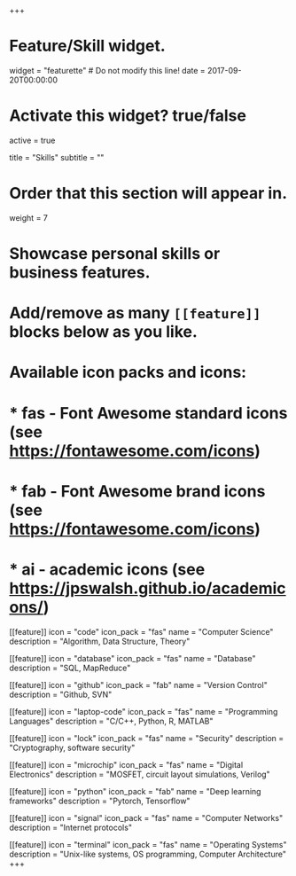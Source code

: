 +++
# Feature/Skill widget.
widget = "featurette"  # Do not modify this line!
date = 2017-09-20T00:00:00

# Activate this widget? true/false
active = true

title = "Skills"
subtitle = ""

# Order that this section will appear in.
weight = 7

# Showcase personal skills or business features.
#
# Add/remove as many `[[feature]]` blocks below as you like.
#
# Available icon packs and icons:
# * fas - Font Awesome standard icons (see https://fontawesome.com/icons)
# * fab - Font Awesome brand icons (see https://fontawesome.com/icons)
# * ai - academic icons (see https://jpswalsh.github.io/academicons/)

[[feature]]
  icon = "code"
  icon_pack = "fas"
  name = "Computer Science"
  description = "Algorithm, Data Structure, Theory"

[[feature]]
  icon = "database"
  icon_pack = "fas"
  name = "Database"
  description = "SQL, MapReduce"  

[[feature]]
  icon = "github"
  icon_pack = "fab"
  name = "Version Control"
  description = "Github, SVN"

[[feature]]
  icon = "laptop-code"
  icon_pack = "fas"
  name = "Programming Languages"
  description = "C/C++, Python, R, MATLAB"

[[feature]]
  icon = "lock"
  icon_pack = "fas"
  name = "Security"
  description = "Cryptography, software security"

[[feature]]
  icon = "microchip"
  icon_pack = "fas"
  name = "Digital Electronics"
  description = "MOSFET, circuit layout simulations, Verilog"


[[feature]]
    icon = "python"
    icon_pack = "fab"
    name = "Deep learning frameworks"
    description = "Pytorch, Tensorflow"


[[feature]]
    icon = "signal"
    icon_pack = "fas"
    name = "Computer Networks"
    description = "Internet protocols"


[[feature]]
    icon = "terminal"
    icon_pack = "fas"
    name = "Operating Systems"
    description = "Unix-like systems, OS programming, Computer Architecture"
+++
